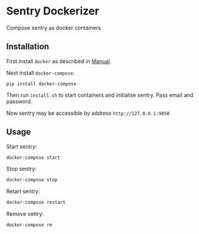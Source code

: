 # Sentry Dockerizer

Compose sentry as docker containers

## Installation

First install `docker` as described in [Manual](https://docs.docker.com/engine/installation/).

Next install `docker-compose`:

```
pip install docker-compose
```

Then run `install.sh` to start containers and initialise sentry. Pass email and password.

Now sentry may be accessible by address `http://127.0.0.1:9050`

## Usage

Start sentry:
```bash
docker-compose start
```

Stop sentry:
```bash
docker-compose stop
```

Retart sentry:
```bash
docker-compose restart
```

Remove settry:
```bash
docker-compose rm
```
